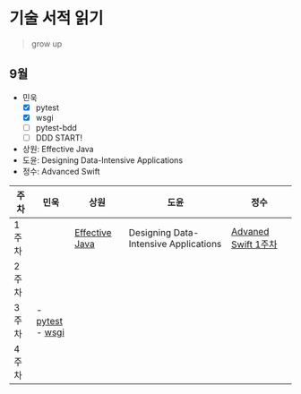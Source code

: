 # 기술 서적 읽기
> grow up

## 9월 
- 민욱
  - [x] pytest
  - [x] wsgi
  - [ ] pytest-bdd
  - [ ] DDD START!
- 상원: Effective Java
- 도윤: Designing Data-Intensive Applications
- 정수: Advanced Swift

| 주차 | 민욱 | 상원 | 도윤 | 정수 | 
| --- | --- | --------- | --- | --- |
| 1주차 | | [Effective Java](https://github.com/DevReading/Dev-Book-Club/tree/main/%EC%83%81%EC%9B%90/Effective%20Java)  | Designing Data-Intensive Applications | [Advaned Swift 1주차](정수/Advanced%20Swift/2.%20Built-In%20Collections.md) |
| 2주차 |  |  | |  | 
| 3주차 |- [pytest](https://github.com/minkj1992/Python/blob/master/pytest)<br />- [wsgi](https://github.com/minkj1992/Python/blob/master/wsgi.md)|  | |  | 
| 4주차 |  |  | |  | 
